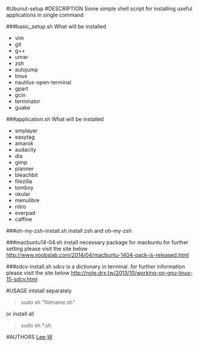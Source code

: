 #Ubunut-setup
#DESCRIPTION
Some simple shell script for installing useful applications in single command

###basic_setup.sh
What will be installed
- vim
- git
- g++
- unrar
- zsh
- autojump
- tmux
- nautilus-open-terminal
- gpart
- gcin
- terminator
- guake

###application.sh
What will be installed
- smplayer
- easytag
- amarok
- audacity
- dia
- gimp
- planner
- bleachbit
- filezilla
- tomboy
- okular
- menulibre
- nitro
- everpad
- caffine

###oh-my-zsh-install.sh
install zsh and oh-my-zsh

###macbuntu14-04.sh
install necessary package for macbuntu
for further setting please visit the site below
http://www.noobslab.com/2014/04/macbuntu-1404-pack-is-released.html

###sdcv-install.sh
sdcv is a dictionary in terminal.
for further information please visit the site below
http://note.drx.tw/2013/10/working-on-gnu-linux-15-sdcv.html


#USAGE
intstall separately
> sudo sh "filename.sh"

or install all

> sudo sh *.sh


#AUTHORS
[Lee-W](https://github.com/Lee-W/)
